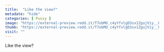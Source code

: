 ```yaml
---
title:  "Like the view?"
metadate: "hide"
categories: [ Pussy ]
image: "https://external-preview.redd.it/T7obMU_c4yYfvlgD3sx1ZgujViy__8RGN8w0Tcq2FRg.jpg?auto=webp&s=1ebbb7d18b8cbea72ba0d38581bff1e402c265e7"
thumb: "https://external-preview.redd.it/T7obMU_c4yYfvlgD3sx1ZgujViy__8RGN8w0Tcq2FRg.jpg?width=960&crop=smart&auto=webp&s=a6e58a36fc16dc85d10ddb7ba5d9d46b7a6573b4"
visit: ""
---
```

Like the view?
